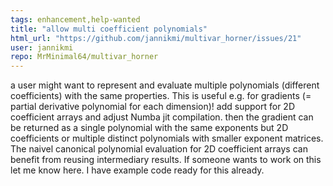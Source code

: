 ```yaml
---
tags: enhancement,help-wanted
title: "allow multi coefficient polynomials"
html_url: "https://github.com/jannikmi/multivar_horner/issues/21"
user: jannikmi
repo: MrMinimal64/multivar_horner
---
```


a user might want to represent and evaluate multiple polynomials (different coefficients) with the same properties.
This is useful e.g. for gradients (= partial derivative polynomial for each dimension)!
add support for 2D coefficient arrays and adjust Numba jit compilation.
then the gradient can be returned as a single polynomial with the same exponents but 2D coefficients or multiple distinct polynomials with smaller exponent matrices.
The naivel canonical polynomial evaluation for 2D coefficient arrays can benefit from reusing intermediary results.
If someone wants to work on this let me know here. I have example code ready for this already.